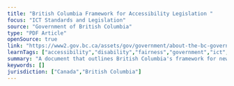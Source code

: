 ```yaml
---
title: "British Columbia Framework for Accessibility Legislation "
focus: "ICT Standards and Legislation"
source: "Government of British Columbia"
type: "PDF Article"
openSource: true
link: "https://www2.gov.bc.ca/assets/gov/government/about-the-bc-government/accessible-bc/disability-consultation/2019-consultation/framework-for-accessibility-legislation.pdf#:~:text=Accessibility%20legislation%20would%20allow%20the,in%20part%20or%20in%20whole.&text=To%20ensure%20progress%2C%20accessibility%20legislation,and%20revision%20of%20accessibility%20standards."
learnTags: ["accessibility","disability","fairness","government","ict","bias","canadianLandscape","framework","legislationAndLaw"]
summary: "A document that outlines British Columbia's framework for new accessibility legislation."
keywords: []
jurisdiction: ["Canada","British Columbia"]
---
```

